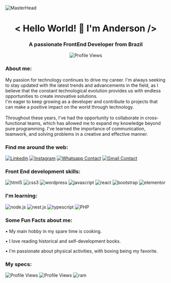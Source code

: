 ![MasterHead](https://user-images.githubusercontent.com/95478989/198955082-6e78ebb5-e1e4-49f9-8d32-6e5af3984dcd.gif)

<h1 align="center">< Hello World! 👋 I'm Anderson /></h1>
<h3 align="center">A passionate FrontEnd Developer from Brazil</h3>
<div align="center" >
    <span><img src="https://komarev.com/ghpvc/?username=Andersonrj12&label=Profile%20views&color=5C3099&style=for-the-badge" alt="Profile Views" /></span>
</div>

<div>
    <h3>About me:</h3>
<!--     <img src="6.png" width="500" align="right" style="margin: 30px 0" alt="my emote" /> -->
    <span style="margin-top: 30px">My passion for technology continues to drive my career. I'm always seeking to stay updated with the latest trends and advancements in the field, as I believe that the constant technological evolution provides us with endless opportunities to create innovative solutions.
<br>
I'm eager to keep growing as a developer and contribute to projects that can make a positive impact on the world through technology.
<br><br>
Throughout these years, I've had the opportunity to collaborate in cross-functional teams, which has allowed me to expand my knowledge beyond pure programming. I've learned the importance of communication, teamwork, and solving problems in a creative and effective manner.
    </span>
</div>

<h3>Find me around the web:</h3>
<span><a href="https://www.linkedin.com/in/anderson-ferreira-35349018b/"><img src="https://img.shields.io/badge/LinkedIn-0077B5?style=for-the-badge&logo=linkedin&logoColor=white" alt="Linkedin" /></a></span>
<span><a href="https://www.instagram.com/anderson_outboxrj/"><img src="https://img.shields.io/badge/Instagram-E4405F?style=for-the-badge&logo=instagram&logoColor=white" alt="Instagram" /></a></span>
<span><a href="http://wa.me/552198676295/"><img src="https://img.shields.io/badge/WhatsApp-25D366?style=for-the-badge&logo=whatsapp&logoColor=white" alt="Whatsapp Contact" /></a></span>
<span><a href="mailto:anderson12job@gmail.com"><img src="https://img.shields.io/badge/Gmail-D14836?style=for-the-badge&logo=gmail&logoColor=white" alt="Gmail Contact" /></a></span>

<h3>Front End development skills:</h3>
<span><img src="https://img.shields.io/badge/HTML5-E34F26?style=for-the-badge&logo=html5&logoColor=white" alt="html5" /></span>
<span><img src="https://img.shields.io/badge/CSS3-1572B6?style=for-the-badge&logo=css3&logoColor=white" alt="css3" /></span>
<span><img src="https://img.shields.io/badge/wordpress-21759b?style=for-the-badge&logo=wordpress&logoColor=white" alt="wordpress" /></span>
<span><img src="https://img.shields.io/badge/JavaScript-323330?style=for-the-badge&logo=javascript&logoColor=F7DF1E" alt="javascript" /></span>
<span><img src="https://img.shields.io/badge/React-20232A?style=for-the-badge&logo=react&logoColor=61DAFB" alt="react" /></span>
<span><img src="https://img.shields.io/badge/Bootstrap-563D7C?style=for-the-badge&logo=bootstrap&logoColor=white" alt="bootstrap" /></span>
<span><img src="https://img.shields.io/badge/elementor-92003b?style=for-the-badge&logo=elementor&logoColor=white" alt="elementor" /></span>

<h3>I'm learning:</h3>
<span><img src="https://img.shields.io/badge/Node.js%20-78b163?style=for-the-badge&logo=Node.js&logoColor=white" alt="node.js" /></span>
<span><img src="https://img.shields.io/badge/Nest.js%20-e0234e?style=for-the-badge&logo=Nestjs&logoColor=white" alt="nest.js" /></span>
<span><img src="https://img.shields.io/badge/typescript-2d79c7?style=for-the-badge&logo=typescript&logoColor=white" alt="typescript" /></span>
<span><img src="https://img.shields.io/badge/PHP-02569B?style=for-the-badge&logo=PHP&logoColor=white" alt="PHP" /></span>

<h3>Some Fun Facts about me:</h3>
<div>
    <p>• My main hobby in my spare time is cooking.</p>
    <p>• I love reading historical and self-development books.</p>
    <p>• I'm passionate about physical activities, with boxing being my favorite.</a></p>
</div>

<h3>My specs:</h3>
<span><img src="https://img.shields.io/badge/AMD-Ryzen_7_5700G-ED1C24?style=for-the-badge&logo=amd&logoColor=white" alt="Profile Views" /></span>
<span><img src="https://img.shields.io/badge/AMD RX_550-ED1C24?style=for-the-badge&logo=amd&logoColor=white" alt="Profile Views" /></span>
<span><img src="https://img.shields.io/badge/RAM 16gb-ED1C24.svg?style=for-the-badge" alt="ram" /></span>

<h1></h1>
